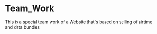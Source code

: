 # Team_Work
This is a special team work of a Website that's based on selling of airtime and data bundles
